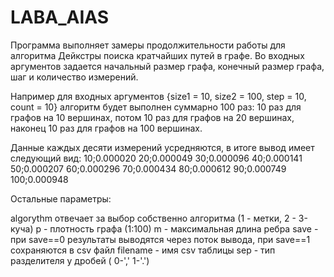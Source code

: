 # LABA_AIAS

Программа выполняет замеры продолжительности работы для алгоритма Дейкстры поиска кратчайших путей в графе.
Во входных аргументов задается начальный размер графа, конечный размер графа, шаг и количество измерений.

Например для входных аргументов {size1 = 10, size2 = 100, step = 10, count = 10} алгоритм будет выполнен суммарно 100 раз: 10 раз для графов на 10 вершинах, потом 10 раз для графов на 20 вершинах, наконец 10 раз для графов на 100 вершинах.

Данные каждых десяти измерений усредняются, в итоге вывод имеет следующий вид:
10;0.000020
20;0.000049
30;0.000096
40;0.000141
50;0.000207
60;0.000296
70;0.000434
80;0.000612
90;0.000749
100;0.000948

Остальные параметры:

 algorythm отвечает за выбор собственно алгоритма (1 - метки, 2 - 3-куча)
 p - плотность графа (1:100)
 m - максимальная длина ребра
 save - при save==0 результаты выводятся через поток вывода, при save==1 сохраняются в csv файл
 filename - имя csv таблицы
 sep - тип разделителя у дробей ( 0-',' 1-'.')
